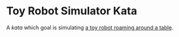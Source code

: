 Toy Robot Simulator Kata
========================

A _kata_ which goal is simulating [a toy robot roaming around a table][problem].

  [problem]: PROBLEM.md
